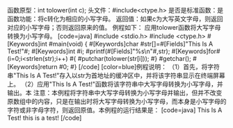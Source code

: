 函数原型：int tolower(int c);
头文件：#include<ctype.h>
是否是标准函数：是
函数功能：将c转化为相应的小写字母。
返回值：如果c为大写英文字母，则返回对应的小写字母；否则返回原来的值。
例程如下： 应用tolower函数将大写字母转换为小写字母。
[code=java]
#include <stdio.h>
#include <ctype.h>
#[Keywords]int #main(void)
{
    #[Keywords]char #str[]=#[Fields]"This Is A Test!"#;
    #[Keywords]int #i;
    #printf(#[Fields]"%s\n"#,str);
    #[Keywords]for#(i=0;i<strlen(str);i++)
    #{
        #putchar(tolower(str[i]));
    #}
    #getchar();
    #[Keywords]return #0;
#}
[/code]
[color=blue]例程说明：
（1）首先，将字符串"This Is A Test!"存入以str为首地址的缓冲区中，并将该字符串显示在终端屏幕上。
（2）应用"This Is A Test!"函数将该字符串中大写字母转换为小写字母，并输出。本
注意：本例程将字符串中大写字母转换为小写字母并输出，但并不改变原数组中的内容，只是在输出时将大写字母转换为小写字母，而本身是小写字母的字符或非字母字符，则返回原值。本例程的运行结果是：
[code=java]
This Is A Test!
this is a test!
[/code]